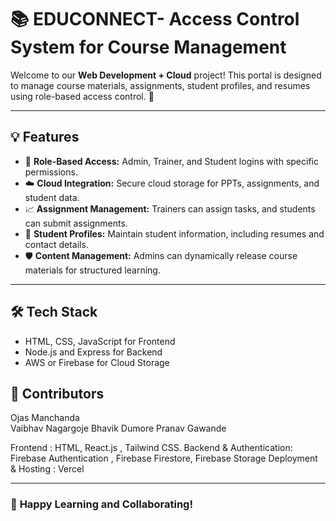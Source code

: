 # 📚 **EDUCONNECT- Access Control System for Course Management**

Welcome to our **Web Development + Cloud** project! This portal is designed to manage course materials, assignments, student profiles, and resumes using role-based access control. 🚀

---

## 💡 **Features**

- 👤 **Role-Based Access:** Admin, Trainer, and Student logins with specific permissions.
- ☁️ **Cloud Integration:** Secure cloud storage for PPTs, assignments, and student data.
- 📈 **Assignment Management:** Trainers can assign tasks, and students can submit assignments.
- 📄 **Student Profiles:** Maintain student information, including resumes and contact details.
- 🛡️ **Content Management:** Admins can dynamically release course materials for structured learning.

---

## 🛠️ **Tech Stack**
- HTML, CSS, JavaScript for Frontend
- Node.js and Express for Backend
- AWS or Firebase for Cloud Storage

## 👥 **Contributors**
Ojas Manchanda   
Vaibhav Nagargoje
Bhavik Dumore
Pranav Gawande 




Frontend : HTML,  React.js ,  Tailwind CSS.
Backend & Authentication:   Firebase Authentication ,  Firebase Firestore, Firebase Storage
Deployment & Hosting : Vercel


---
### 🌟 **Happy Learning and Collaborating!**

